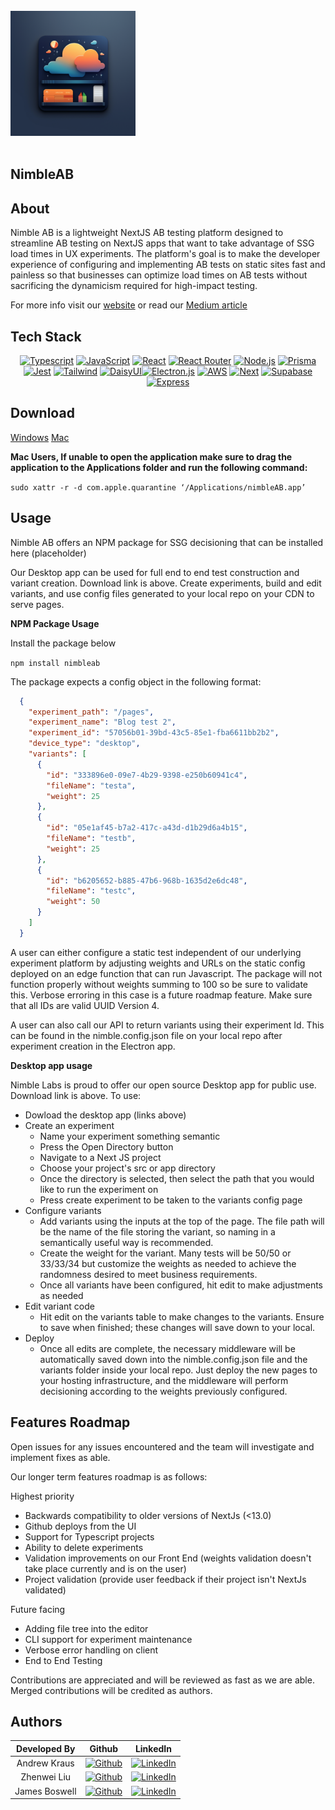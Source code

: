 

<br />
  <div align="left">
    <img src="./images/icon.png" alt="Logo" width="200" height="auto">
  </div>
<br />

## NimbleAB
## About
Nimble AB is a lightweight NextJS AB testing platform designed to streamline AB testing on NextJS apps that want to take advantage of SSG load times in UX experiments. The platform's goal is to make the developer experience of configuring and implementing AB tests on static sites fast and painless so that businesses can optimize load times on AB tests without sacrificing the dynamicism required for high-impact testing.

For more info visit our [website](https://nimbleab.io/) or read our [Medium article](https://nimblelabs.medium.com/6b54e84e473) 

## Tech Stack
<div align="center" width="100%">
            
[![Typescript][TS.js]][TS-url] [![JavaScript][JavaScript]][JavaScript-url] [![React][React.js]][React-url] [![React Router][React Router]][React-Router-url] [![Node.js][Node.js]][Node-url] 
[![Prisma][Prisma.js]][Prisma-url] [![Jest][Jest]][Jest-url] [![Tailwind][Tailwind]][Tailwind-url] [![DaisyUI][DaisyUI]][DaisyUI-url][![Electron.js][Electron.js]][Electron-url] [![AWS][AWS]][AWS-url] [![Next][Next.js]][Next-url] [![Supabase][Supabase]][Supabase-url] [![Express][Express.js]][Express-url]
</div>

## Download
[Windows](https://nimbleab-production-build.s3.us-east-2.amazonaws.com/NimbleAB+Setup+1.0.0.exe)
[Mac](https://nimbleab-production-build.s3.us-east-2.amazonaws.com/NimbleAB-1.0.0-arm64-mac.zip)

**Mac Users, If unable to open the application make sure to drag the application to the Applications folder and run the following command:**

`sudo xattr -r -d com.apple.quarantine ‘/Applications/nimbleAB.app’`

## Usage
Nimble AB offers an NPM package for SSG decisioning that can be installed here (placeholder)

Our Desktop app can be used for full end to end test construction and variant creation. Download link is above. Create experiments, build and edit variants, and use config files generated to your local repo on your CDN to serve pages. 

**NPM Package Usage**  

Install the package below

`npm install nimbleab`

The package expects a config object in the following format: 

```json
  {
    "experiment_path": "/pages",
    "experiment_name": "Blog test 2",
    "experiment_id": "57056b01-39bd-43c5-85e1-fba6611bb2b2",
    "device_type": "desktop",
    "variants": [
      {
        "id": "333896e0-09e7-4b29-9398-e250b60941c4",
        "fileName": "testa",
        "weight": 25
      },
      {
        "id": "05e1af45-b7a2-417c-a43d-d1b29d6a4b15",
        "fileName": "testb",
        "weight": 25
      },
      {
        "id": "b6205652-b885-47b6-968b-1635d2e6dc48",
        "fileName": "testc",
        "weight": 50
      }
    ]
  }
```

A user can either configure a static test independent of our underlying experiment platform by adjusting weights and URLs on the static config deployed on an edge function that can run Javascript. The package will not function properly without weights summing to 100 so be sure to validate this. Verbose erroring in this case is a future roadmap feature. Make sure that all IDs are valid UUID Version 4.

A user can also call our API to return variants using their experiment Id. This can be found in the nimble.config.json file on your local repo after experiment creation in the Electron app. 

**Desktop app usage**  

Nimble Labs is proud to offer our open source Desktop app for public use. Download link is above. To use:

- Dowload the desktop app (links above)  
- Create an experiment
   - Name your experiment something semantic
   - Press the Open Directory button  
   - Navigate to a Next JS project
   - Choose your project's src or app directory  
   - Once the directory is selected, then select the path that you would like to run the experiment on  
   - Press create experiment to be taken to the variants config page
- Configure variants  
   - Add variants using the inputs at the top of the page. The file path will be the name of the file storing the variant, so naming in a semantically useful way is recommended.  
   - Create the weight for the variant. Many tests will be 50/50 or 33/33/34 but customize the weights as needed to achieve the randomness desired to meet business requirements.  
   - Once all variants have been configured, hit edit to make adjustments as needed  
- Edit variant code  
   - Hit edit on the variants table to make changes to the variants. Ensure to save when finished; these changes will save down to your local.  
- Deploy  
   - Once all edits are complete, the necessary middleware will be automatically saved down into the nimble.config.json file and the variants folder inside your local repo. Just deploy the new pages to your hosting infrastructure, and the middleware will perform decisioning according to the weights previously configured.

## Features Roadmap
Open issues for any issues encountered and the team will investigate and implement fixes as able. 

Our longer term features roadmap is as follows:

Highest priority
* Backwards compatibility to older versions of NextJs (<13.0)
* Github deploys from the UI
* Support for Typescript projects
* Ability to delete experiments
* Validation improvements on our Front End (weights validation doesn't take place currently and is on the user)
* Project validation (provide user feedback if their project isn't NextJs validated)

Future facing
* Adding file tree into the editor
* CLI support for experiment maintenance
* Verbose error handling on client
* End to End Testing

Contributions are appreciated and will be reviewed as fast as we are able. Merged contributions will be credited as authors.

## Authors
| Developed By |                                                                     Github                                                                      |                                                                   LinkedIn                                                                    |
| :----------: | :---------------------------------------------------------------------------------------------------------------------------------------------: | :-------------------------------------------------------------------------------------------------------------------------------------------: |
|  Andrew Kraus  |    [![Github](https://img.shields.io/badge/github-%23121011.svg?style=for-the-badge&logo=github&logoColor=white)](https://github.com/ajkraus04)    | [![LinkedIn](https://img.shields.io/badge/LinkedIn-%230077B5.svg?logo=linkedin&logoColor=white)](https://www.linkedin.com/in/andrewjkraus/) |
| Zhenwei Liu | [![Github](https://img.shields.io/badge/github-%23121011.svg?style=for-the-badge&logo=github&logoColor=white)](https://github.com/lzwaaron) |  [![LinkedIn](https://img.shields.io/badge/LinkedIn-%230077B5.svg?logo=linkedin&logoColor=white)](https://www.linkedin.com/in/zhenwei--liu/)  |
|  James Boswell  |  [![Github](https://img.shields.io/badge/github-%23121011.svg?style=for-the-badge&logo=github&logoColor=white)](https://github.com/jamesboswell1994)   |   [![LinkedIn](https://img.shields.io/badge/LinkedIn-%230077B5.svg?logo=linkedin&logoColor=white)](https://www.linkedin.com/in/james-boswell/)    |



[React.js]: https://img.shields.io/badge/react-%2320232a.svg?style=for-the-badge&logo=react&logoColor=%2361DAFB
[React-url]: https://reactjs.org/
[TS.js]: https://img.shields.io/badge/typescript-%23007ACC.svg?style=for-the-badge&logo=typescript&logoColor=white
[TS-url]: https://www.typescriptlang.org/
[D3.js]: https://img.shields.io/badge/d3.js-F9A03C?style=for-the-badge&logo=d3.js&logoColor=white
[D3-url]: https://d3js.org/
[React Router]: https://img.shields.io/badge/React_Router-CA4245?style=for-the-badge&logo=react-router&logoColor=white
[React-Router-url]: https://reactrouter.com/en/main
[JavaScript]: https://img.shields.io/badge/javascript-%23323330.svg?style=for-the-badge&logo=javascript&logoColor=%23F7DF1E
[JavaScript-url]: https://www.javascript.com/
[Node.js]: https://img.shields.io/badge/node.js-6DA55F?style=for-the-badge&logo=node.js&logoColor=white
[Node-url]: https://nodejs.org/
[Kubernetes]: https://img.shields.io/badge/kubernetes-%23326ce5.svg?style=for-the-badge&logo=kubernetes&logoColor=white
[Kubernetes-url]: https://kubernetes.io/
[Jest]: https://img.shields.io/badge/-jest-%23C21325?style=for-the-badge&logo=jest&logoColor=white
[Jest-url]: https://jestjs.io/
[AWS]: https://img.shields.io/badge/AWS-%23FF9900.svg?style=for-the-badge&logo=amazon-aws&logoColor=white
[AWS-url]: https://aws.amazon.com/
[DaisyUI]: https://img.shields.io/badge/daisyui-5A0EF8?style=for-the-badge&logo=daisyui&logoColor=white
[DaisyUI-url]: https://daisyui.com/
[Tailwind]: https://img.shields.io/badge/Tailwind-%231DA1F2.svg?style=for-the-badge&logo=tailwind-css&logoColor=white
[Tailwind-url]: https://tailwindcss.com/
[MUI]: https://img.shields.io/badge/MUI-%230081CB.svg?style=for-the-badge&logo=mui&logoColor=white
[MUI-url]: https://mui.com/
[SocketIO]: https://img.shields.io/badge/Socket.io-black?style=for-the-badge&logo=socket.io&badgeColor=010101
[SocketIO-url]: https://socket.io/
[Electron.js]: https://img.shields.io/badge/Electron-191970?style=for-the-badge&logo=Electron&logoColor=white
[Electron-url]: https://www.electronjs.org/
[Prisma.js]: https://img.shields.io/badge/Prisma-3982CE?style=for-the-badge&logo=Prisma&logoColor=white
[Prisma-url]: https://www.prisma.io/
[Next.js]: https://img.shields.io/badge/Next-black?style=for-the-badge&logo=next.js&logoColor=white
[Next-url]: https://nextjs.org/
[Supabase]: https://img.shields.io/badge/Supabase-3ECF8E?style=for-the-badge&logo=supabase&logoColor=white
[Supabase-url]: https://supabase.com/
[Express.js]: https://img.shields.io/badge/express.js-%23404d59.svg?style=for-the-badge&logo=express&logoColor=%2361DAFB
[Express-url]: https://expressjs.com/
